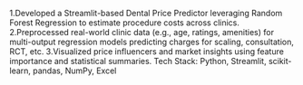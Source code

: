 1.Developed a Streamlit-based Dental Price Predictor leveraging Random Forest Regression to estimate procedure costs across clinics.
2.Preprocessed real-world clinic data (e.g., age, ratings, amenities) for multi-output regression models predicting charges for scaling, consultation, RCT, etc.
3.Visualized price influencers and market insights using feature importance and statistical summaries.
Tech Stack: Python, Streamlit, scikit-learn, pandas, NumPy, Excel
